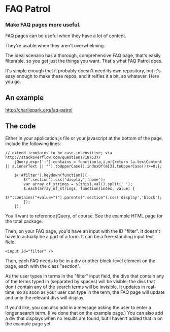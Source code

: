 # FAQ Patrol

### Make FAQ pages more useful.

FAQ pages can be useful when they have a lot of content.

They're usable when they aren't overwhelming.

The ideal scenario has a thorough, comprehensive FAQ page, that's easily filterable, so you get just the things you want. That's what FAQ Patrol does.

It's simple enough that it probably doesn't need its own repository, but it's easy enough to make these repos, and it reifies it a bit, so whatever. Here you go.

## An example

<a href="http://charliepark.org/faq-patrol">http://charliepark.org/faq-patrol</a>

## The code

Either in your application.js file or your javascript at the bottom of the page, include the following lines:

    // extend :contains to be case-insensitive; via http://stackoverflow.com/questions/187537/
		jQuery.expr[':'].contains = function(a,i,m){return (a.textContent || a.innerText || "").toUpperCase().indexOf(m[3].toUpperCase())>=0;};

		$('#filter').keydown(function(){
			$(".section").css('display','none');
			var array_of_strings = $(this).val().split(' ');
			$.each(array_of_strings, function(index, value) { 
			  $(":contains("+value+")").parents(".section").css('display','block');
			});
		});

You'll want to reference jQuery, of course. See the example HTML page for the total package.

Then, on your FAQ page, you'd have an input with the ID "filter". It doesn't have to actually be a part of a form. It can be a free-standing input text field.

    <input id="filter" />

Then, each FAQ needs to be in a div or other block-level element on the page, each with the class "section".

As the user types in terms in the "filter" input field, the divs that contain any of the terms typed in (separated by spaces) will be visible; the divs that don't contain any of the search terms will be invisible. It updates in real-time, so as soon as your user can type in the term, the FAQ page will update and only the relevant divs will display.

If you'd like, you can also add in a message asking the user to enter a longer search term. (I've done that on the example page.) You can also add a div that displays when no results are found, but I haven't added that in on the example page yet.